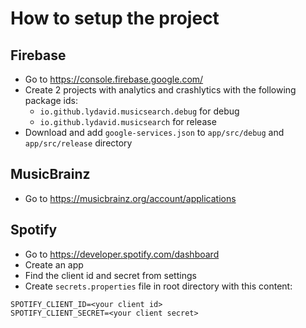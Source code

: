 # How to setup the project

## Firebase
- Go to https://console.firebase.google.com/
- Create 2 projects with analytics and crashlytics with the following package ids:
  - `io.github.lydavid.musicsearch.debug` for debug
  - `io.github.lydavid.musicsearch` for release
- Download and add `google-services.json` to `app/src/debug` and `app/src/release` directory

## MusicBrainz
- Go to https://musicbrainz.org/account/applications

## Spotify 
- Go to https://developer.spotify.com/dashboard
- Create an app
- Find the client id and secret from settings
- Create `secrets.properties` file in root directory with this content:

```
SPOTIFY_CLIENT_ID=<your client id>
SPOTIFY_CLIENT_SECRET=<your client secret>
```
